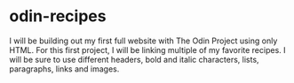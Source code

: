 # odin-recipes
I will be building out my first full website with The Odin Project using only HTML. For this first project, I will be linking multiple of my favorite recipes. 
I will be sure to use different headers, bold and italic characters, lists, paragraphs, links and images. 